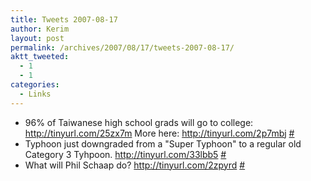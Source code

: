 ```yaml
---
title: Tweets 2007-08-17
author: Kerim
layout: post
permalink: /archives/2007/08/17/tweets-2007-08-17/
aktt_tweeted:
  - 1
  - 1
categories:
  - Links
---
```

  * 96% of Taiwanese high school grads will go to college: <a href="http://tinyurl.com/25zx7m" onclick="_gaq.push(['_trackEvent', 'outbound-article', 'http://tinyurl.com/25zx7m', 'http://tinyurl.com/25zx7m']);"  rel="nofollow">http://tinyurl.com/25zx7m</a> More here: <a href="http://tinyurl.com/2p7mbj" onclick="_gaq.push(['_trackEvent', 'outbound-article', 'http://tinyurl.com/2p7mbj', 'http://tinyurl.com/2p7mbj']);"  rel="nofollow">http://tinyurl.com/2p7mbj</a> <a href="http://twitter.com/kerim/statuses/210433632" onclick="_gaq.push(['_trackEvent', 'outbound-article', 'http://twitter.com/kerim/statuses/210433632', '#']);" >#</a>
  * Typhoon just downgraded from a "Super Typhoon" to a regular old Category 3 Tyhpoon. <a href="http://tinyurl.com/33lbb5" onclick="_gaq.push(['_trackEvent', 'outbound-article', 'http://tinyurl.com/33lbb5', 'http://tinyurl.com/33lbb5']);"  rel="nofollow">http://tinyurl.com/33lbb5</a> <a href="http://twitter.com/kerim/statuses/210632902" onclick="_gaq.push(['_trackEvent', 'outbound-article', 'http://twitter.com/kerim/statuses/210632902', '#']);" >#</a>
  * What will Phil Schaap do? <a href="http://tinyurl.com/2zpyrd" onclick="_gaq.push(['_trackEvent', 'outbound-article', 'http://tinyurl.com/2zpyrd', 'http://tinyurl.com/2zpyrd']);"  rel="nofollow">http://tinyurl.com/2zpyrd</a> <a href="http://twitter.com/kerim/statuses/210743102" onclick="_gaq.push(['_trackEvent', 'outbound-article', 'http://twitter.com/kerim/statuses/210743102', '#']);" >#</a>

